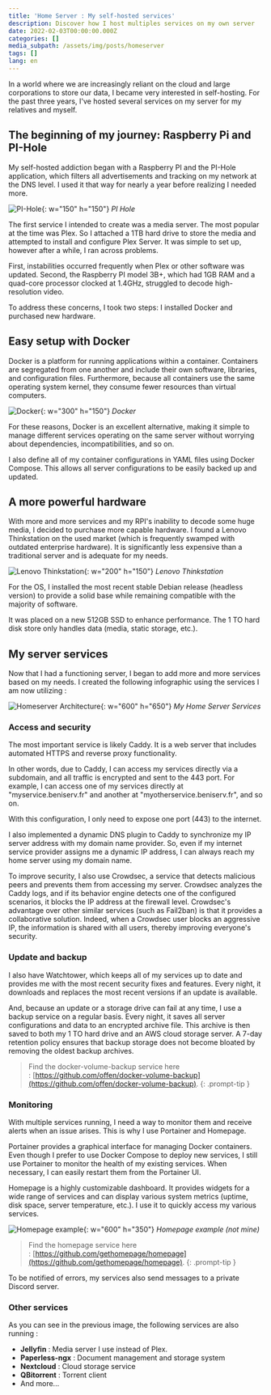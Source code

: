 ```yaml
---
title: 'Home Server : My self-hosted services'
description: Discover how I host multiples services on my own server
date: 2022-02-03T00:00:00.000Z
categories: []
media_subpath: /assets/img/posts/homeserver
tags: []
lang: en
---
```


In a world where we are increasingly reliant on the cloud and large corporations to store our data, I became very interested in self-hosting. For the past three years, I've hosted several services on my server for my relatives and myself.

## The beginning of my journey: Raspberry Pi and PI-Hole

My self-hosted addiction began with a Raspberry PI and the PI-Hole application, which filters all advertisements and tracking on my network at the DNS level. I used it that way for nearly a year before realizing I needed more.

![PI-Hole](pihole.png){: w="150" h="150"}
_PI Hole_

The first service I intended to create was a media server. The most popular at the time was Plex. 
So I attached a 1TB hard drive to store the media and attempted to install and configure Plex Server. It was simple to set up, however after a while, I ran across problems.

First, instabilities occurred frequently when Plex or other software was updated. 
Second, the Raspberry PI model 3B+, which had 1GB RAM and a quad-core processor clocked at 1.4GHz, struggled to decode high-resolution video. 

To address these concerns, I took two steps: I installed Docker and purchased new hardware.

## Easy setup with Docker

Docker is a platform for running applications within a container. Containers are segregated from one another and include their own software, libraries, and configuration files. Furthermore, because all containers use the same operating system kernel, they consume fewer resources than virtual computers. 

![Docker](docker.png){: w="300" h="150"}
_Docker_

For these reasons, Docker is an excellent alternative, making it simple to manage different services operating on the same server without worrying about dependencies, incompatibilities, and so on.

I also define all of my container configurations in YAML files using Docker Compose. This allows all server configurations to be easily backed up and updated.

## A more powerful hardware

With more and more services and my RPI's inability to decode some huge media, I decided to purchase more capable hardware. I found a Lenovo Thinkstation on the used market (which is frequently swamped with outdated enterprise hardware). It is significantly less expensive than a traditional server and is adequate for my needs.

![Lenovo Thinkstation](lenovo.png){: w="200" h="150"}
_Lenovo Thinkstation_

For the OS, I installed the most recent stable Debian release (headless version) to provide a solid base while remaining compatible with the majority of software.

It was placed on a new 512GB SSD to enhance performance. The 1 TO hard disk store only handles data (media, static storage, etc.).

## My server services

Now that I had a functioning server, I began to add more and more services based on my needs. I created the following infographic using the services I am now utilizing :

![Homeserver Architecture](beniserv.png){: w="600" h="650"}
_My Home Server Services_

### Access and security

The most important service is likely Caddy. It is a web server that includes automated HTTPS and reverse proxy functionality. 

In other words, due to Caddy, I can access my services directly via a subdomain, and all traffic is encrypted and sent to the 443 port. For example, I can access one of my services directly at "myservice.beniserv.fr" and another at "myotherservice.beniserv.fr", and so on.

With this configuration, I only need to expose one port (443) to the internet.

I also implemented a dynamic DNS plugin to Caddy to synchronize my IP server address with my domain name provider. So, even if my internet service provider assigns me a dynamic IP address, I can always reach my home server using my domain name.

To improve security, I also use Crowdsec, a service that detects malicious peers and prevents them from accessing my server. Crowdsec analyzes the Caddy logs, and if its behavior engine detects one of the configured scenarios, it blocks the IP address at the firewall level. Crowdsec's advantage over other similar services (such as Fail2ban) is that it provides a collaborative solution. Indeed, when a Crowdsec user blocks an aggressive IP, the information is shared with all users, thereby improving everyone's security.

### Update and backup

I also have Watchtower, which keeps all of my services up to date and provides me with the most recent security fixes and features. Every night, it downloads and replaces the most recent versions if an update is available.

And, because an update or a storage drive can fail at any time, I use a backup service on a regular basis. Every night, it saves all server configurations and data to an encrypted archive file. This archive is then saved to both my 1 TO hard drive and an AWS cloud storage server. A 7-day retention policy ensures that backup storage does not become bloated by removing the oldest backup archives.

> Find the docker-volume-backup service here : [https://github.com/offen/docker-volume-backup](https://github.com/offen/docker-volume-backup).
{: .prompt-tip }


### Monitoring

With multiple services running, I need a way to monitor them and receive alerts when an issue arises. This is why I use Portainer and Homepage.

Portainer provides a graphical interface for managing Docker containers. Even though I prefer to use Docker Compose to deploy new services, I still use Portainer to monitor the health of my existing services. When necessary, I can easily restart them from the Portainer UI.

Homepage is a highly customizable dashboard. It provides widgets for a wide range of services and can display various system metrics (uptime, disk space, server temperature, etc.). I use it to quickly access my various services.

![Homepage example](homepage.png){: w="600" h="350"}
_Homepage example (not mine)_

> Find the homepage service here : [https://github.com/gethomepage/homepage](https://github.com/gethomepage/homepage).
{: .prompt-tip }

To be notified of errors, my services also send messages to a private Discord server.

### Other services

As you can see in the previous image, the following services are also running :
- **Jellyfin** : Media server I use instead of Plex.
- **Paperless-ngx** : Document management and storage system
- **Nextcloud** : Cloud storage service
- **QBitorrent** : Torrent client
- And more...
